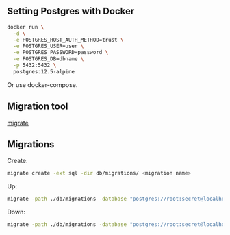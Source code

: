 ## Setting Postgres with Docker

```bash
docker run \
  -d \
  -e POSTGRES_HOST_AUTH_METHOD=trust \
  -e POSTGRES_USER=user \
  -e POSTGRES_PASSWORD=password \
  -e POSTGRES_DB=dbname \
  -p 5432:5432 \
  postgres:12.5-alpine
```

Or use docker-compose.

## Migration tool

[migrate](https://github.com/golang-migrate/migrate)

## Migrations

Create:

```bash
migrate create -ext sql -dir db/migrations/ <migration name>
```

Up:

```bash
migrate -path ./db/migrations -database "postgres://root:secret@localhost:5432/tdm?sslmode=disable" -verbose up
```

Down:

```bash
migrate -path ./db/migrations -database "postgres://root:secret@localhost:5432/tdm?sslmode=disable" -verbose down
```